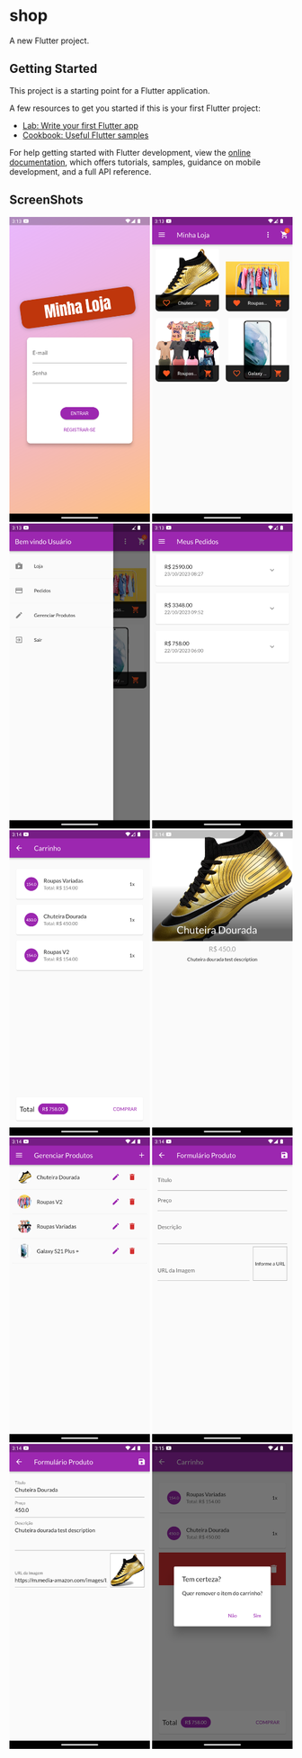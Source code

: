 # shop

A new Flutter project.

## Getting Started

This project is a starting point for a Flutter application.

A few resources to get you started if this is your first Flutter project:

- [Lab: Write your first Flutter app](https://docs.flutter.dev/get-started/codelab)
- [Cookbook: Useful Flutter samples](https://docs.flutter.dev/cookbook)

For help getting started with Flutter development, view the
[online documentation](https://docs.flutter.dev/), which offers tutorials,
samples, guidance on mobile development, and a full API reference.

## ScreenShots

<p style="padding: 24'; display: flex;">
  <img width="250" src="prints/1.png"/>
  <img width="250" src="prints/2.png"/>
  <img width="250" src="prints/3.png"/>
  <img width="250" src="prints/4.png"/>
  <img width="250" src="prints/5.png"/>
  <img width="250" src="prints/6.png"/>
  <img width="250" src="prints/7.png"/>
  <img width="250" src="prints/8.png"/>
  <img width="250" src="prints/9.png"/>
  <img width="250" src="prints/10.png"/>
</p>
